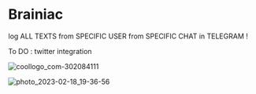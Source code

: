 # Brainiac
log ALL TEXTS from SPECIFIC USER from SPECIFIC CHAT in TELEGRAM !


To DO :
twitter integration


![coollogo_com-302084111](https://user-images.githubusercontent.com/71778799/219870134-827cc132-9a9a-4823-b231-9f1cdcfd4f8b.png)


![photo_2023-02-18_19-36-56](https://user-images.githubusercontent.com/71778799/219870210-c3ea1dd6-5e32-4b38-8884-4fc03c45bbbc.jpg)
